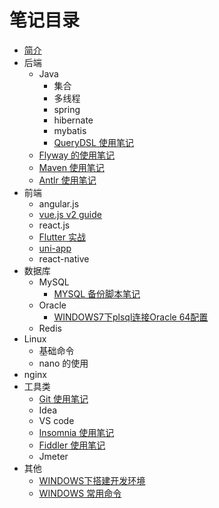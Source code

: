 # 笔记目录

* [简介](README.md)
* 后端
	* Java
	  * 集合
	  * 多线程
	  * spring
	  * hibernate
	  * mybatis
	  * [QueryDSL 使用笔记](rear-end/querydsl_use_notes.md)
	* [Flyway 的使用笔记](rear-end/flyway_use_notes.md)
	* [Maven 使用笔记](rear-end/maven_use_notes.md)
	* [Antlr 使用笔记](rear-end/antlr_use_notes.md)
* 前端
	* angular.js
	* [vue.js v2 guide](https://cn.vuejs.org/v2/guide/)
	* react.js 
	* [Flutter 实战](https://book.flutterchina.club/)
	* [uni-app](https://uniapp.dcloud.io/)
	* react-native
* 数据库
    * MySQL
      * [MYSQL 备份脚本笔记](database/mysql_backup.md)
    * Oracle
      * [WINDOWS7下plsql连接Oracle 64配置](database/plsql_connect_oracle_64.md)
    * Redis
* Linux
	* 基础命令
	* nano 的使用
* nginx
* 工具类
	* [Git 使用笔记](tools/git_use_notes.md)
	* Idea
	* VS code
	* [Insomnia 使用笔记](tools/insomnia_use_notes.md)
	* [Fiddler 使用笔记](tools/fiddler_use_notes.md)
	* Jmeter
* 其他
  * [WINDOWS下搭建开发环境](win_dev_conf.md)
  * [WINDOWS 常用命令](win_command_notes.md)